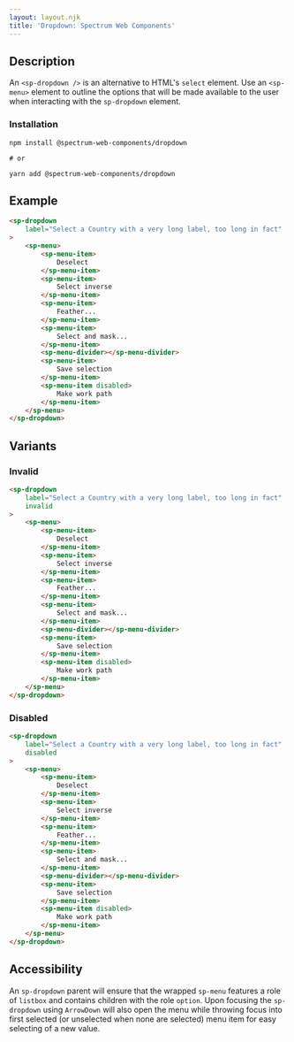 ```yaml
---
layout: layout.njk
title: 'Dropdown: Spectrum Web Components'
---
```

## Description

An `<sp-dropdown />` is an alternative to HTML's `select` element. Use an `<sp-menu>` element to outline the options that will be made available to the user when interacting with the `sp-dropdown` element.

### Installation

```
npm install @spectrum-web-components/dropdown

# or

yarn add @spectrum-web-components/dropdown
```

## Example

<!-- prettier-ignore -->
```html
<sp-dropdown
    label="Select a Country with a very long label, too long in fact"
>
    <sp-menu>
        <sp-menu-item>
            Deselect
        </sp-menu-item>
        <sp-menu-item>
            Select inverse
        </sp-menu-item>
        <sp-menu-item>
            Feather...
        </sp-menu-item>
        <sp-menu-item>
            Select and mask...
        </sp-menu-item>
        <sp-menu-divider></sp-menu-divider>
        <sp-menu-item>
            Save selection
        </sp-menu-item>
        <sp-menu-item disabled>
            Make work path
        </sp-menu-item>
    </sp-menu>
</sp-dropdown>
```

## Variants

### Invalid

<!-- prettier-ignore -->
```html
<sp-dropdown
    label="Select a Country with a very long label, too long in fact"
    invalid
>
    <sp-menu>
        <sp-menu-item>
            Deselect
        </sp-menu-item>
        <sp-menu-item>
            Select inverse
        </sp-menu-item>
        <sp-menu-item>
            Feather...
        </sp-menu-item>
        <sp-menu-item>
            Select and mask...
        </sp-menu-item>
        <sp-menu-divider></sp-menu-divider>
        <sp-menu-item>
            Save selection
        </sp-menu-item>
        <sp-menu-item disabled>
            Make work path
        </sp-menu-item>
    </sp-menu>
</sp-dropdown>
```

### Disabled

<!-- prettier-ignore -->
```html
<sp-dropdown
    label="Select a Country with a very long label, too long in fact"
    disabled
>
    <sp-menu>
        <sp-menu-item>
            Deselect
        </sp-menu-item>
        <sp-menu-item>
            Select inverse
        </sp-menu-item>
        <sp-menu-item>
            Feather...
        </sp-menu-item>
        <sp-menu-item>
            Select and mask...
        </sp-menu-item>
        <sp-menu-divider></sp-menu-divider>
        <sp-menu-item>
            Save selection
        </sp-menu-item>
        <sp-menu-item disabled>
            Make work path
        </sp-menu-item>
    </sp-menu>
</sp-dropdown>
```

## Accessibility

An `sp-dropdown` parent will ensure that the wrapped `sp-menu` features a role of `listbox` and contains children with the role `option`. Upon focusing the `sp-dropdown` using `ArrowDown` will also open the menu while throwing focus into first selected (or unselected when none are selected) menu item for easy selecting of a new value.

